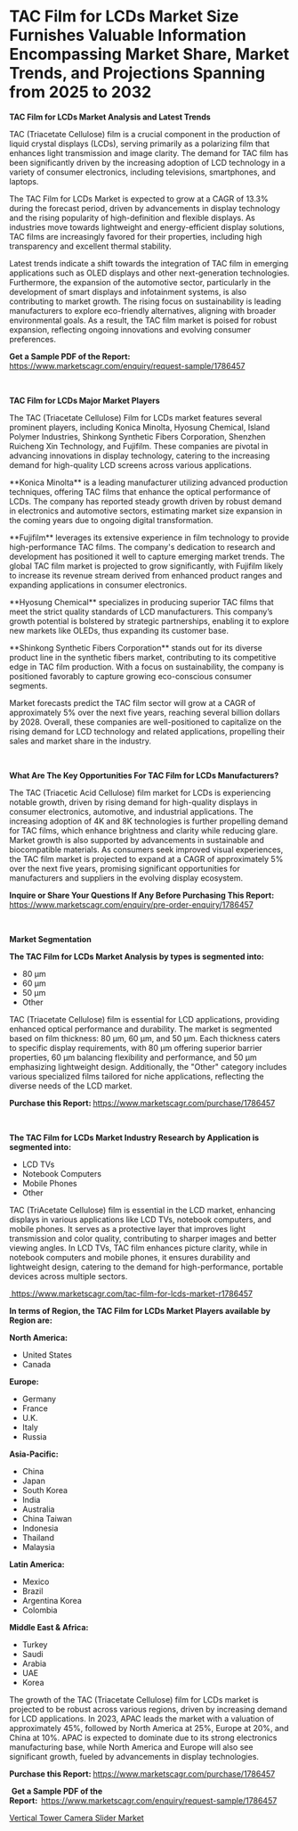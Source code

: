 <p><h1>TAC Film for LCDs Market Size Furnishes Valuable Information Encompassing Market Share, Market Trends, and Projections Spanning from 2025 to 2032</h1></p><p><strong>TAC Film for LCDs Market Analysis and Latest Trends</strong></p>
<p><p>TAC (Triacetate Cellulose) film is a crucial component in the production of liquid crystal displays (LCDs), serving primarily as a polarizing film that enhances light transmission and image clarity. The demand for TAC film has been significantly driven by the increasing adoption of LCD technology in a variety of consumer electronics, including televisions, smartphones, and laptops.</p><p>The TAC Film for LCDs Market is expected to grow at a CAGR of 13.3% during the forecast period, driven by advancements in display technology and the rising popularity of high-definition and flexible displays. As industries move towards lightweight and energy-efficient display solutions, TAC films are increasingly favored for their properties, including high transparency and excellent thermal stability.</p><p>Latest trends indicate a shift towards the integration of TAC film in emerging applications such as OLED displays and other next-generation technologies. Furthermore, the expansion of the automotive sector, particularly in the development of smart displays and infotainment systems, is also contributing to market growth. The rising focus on sustainability is leading manufacturers to explore eco-friendly alternatives, aligning with broader environmental goals. As a result, the TAC film market is poised for robust expansion, reflecting ongoing innovations and evolving consumer preferences.</p></p>
<p><strong>Get a Sample PDF of the Report:&nbsp;</strong> <a href="https://www.marketscagr.com/enquiry/request-sample/1786457?utm_campaign=2467&utm_medium=2&utm_source=Github&utm_content=ia&utm_term=25032025&utm_id=tac-film-for-lcds">https://www.marketscagr.com/enquiry/request-sample/1786457</a></p>
<p>&nbsp;</p>
<p><strong>TAC Film for LCDs Major Market Players</strong></p>
<p><p>The TAC (Triacetate Cellulose) Film for LCDs market features several prominent players, including Konica Minolta, Hyosung Chemical, Island Polymer Industries, Shinkong Synthetic Fibers Corporation, Shenzhen Ruicheng Xin Technology, and Fujifilm. These companies are pivotal in advancing innovations in display technology, catering to the increasing demand for high-quality LCD screens across various applications.</p><p>**Konica Minolta** is a leading manufacturer utilizing advanced production techniques, offering TAC films that enhance the optical performance of LCDs. The company has reported steady growth driven by robust demand in electronics and automotive sectors, estimating market size expansion in the coming years due to ongoing digital transformation.</p><p>**Fujifilm** leverages its extensive experience in film technology to provide high-performance TAC films. The company's dedication to research and development has positioned it well to capture emerging market trends. The global TAC film market is projected to grow significantly, with Fujifilm likely to increase its revenue stream derived from enhanced product ranges and expanding applications in consumer electronics.</p><p>**Hyosung Chemical** specializes in producing superior TAC films that meet the strict quality standards of LCD manufacturers. This company’s growth potential is bolstered by strategic partnerships, enabling it to explore new markets like OLEDs, thus expanding its customer base.</p><p>**Shinkong Synthetic Fibers Corporation** stands out for its diverse product line in the synthetic fibers market, contributing to its competitive edge in TAC film production. With a focus on sustainability, the company is positioned favorably to capture growing eco-conscious consumer segments.</p><p>Market forecasts predict the TAC film sector will grow at a CAGR of approximately 5% over the next five years, reaching several billion dollars by 2028. Overall, these companies are well-positioned to capitalize on the rising demand for LCD technology and related applications, propelling their sales and market share in the industry.</p></p>
<p>&nbsp;</p>
<p><strong>What Are The Key Opportunities For TAC Film for LCDs Manufacturers?</strong></p>
<p><p>The TAC (Triacetic Acid Cellulose) film market for LCDs is experiencing notable growth, driven by rising demand for high-quality displays in consumer electronics, automotive, and industrial applications. The increasing adoption of 4K and 8K technologies is further propelling demand for TAC films, which enhance brightness and clarity while reducing glare. Market growth is also supported by advancements in sustainable and biocompatible materials. As consumers seek improved visual experiences, the TAC film market is projected to expand at a CAGR of approximately 5% over the next five years, promising significant opportunities for manufacturers and suppliers in the evolving display ecosystem.</p></p>
<p><strong>Inquire or Share Your Questions If Any Before Purchasing This Report:</strong> <a href="https://www.marketscagr.com/enquiry/pre-order-enquiry/1786457?utm_campaign=2467&utm_medium=2&utm_source=Github&utm_content=ia&utm_term=25032025&utm_id=tac-film-for-lcds">https://www.marketscagr.com/enquiry/pre-order-enquiry/1786457</a></p>
<p>&nbsp;</p>
<p><strong>Market Segmentation</strong></p>
<p><strong>The TAC Film for LCDs Market Analysis by types is segmented into:</strong></p>
<p><ul><li>80 µm</li><li>60 µm</li><li>50 µm</li><li>Other</li></ul></p>
<p><p>TAC (Triacetate Cellulose) film is essential for LCD applications, providing enhanced optical performance and durability. The market is segmented based on film thickness: 80 µm, 60 µm, and 50 µm. Each thickness caters to specific display requirements, with 80 µm offering superior barrier properties, 60 µm balancing flexibility and performance, and 50 µm emphasizing lightweight design. Additionally, the "Other" category includes various specialized films tailored for niche applications, reflecting the diverse needs of the LCD market.</p></p>
<p><strong>Purchase this Report:&nbsp;</strong><a href="https://www.marketscagr.com/purchase/1786457?utm_campaign=2467&utm_medium=2&utm_source=Github&utm_content=ia&utm_term=25032025&utm_id=tac-film-for-lcds">https://www.marketscagr.com/purchase/1786457</a></p>
<p>&nbsp;</p>
<p><strong>The TAC Film for LCDs Market Industry Research by Application is segmented into:</strong></p>
<p><ul><li>LCD TVs</li><li>Notebook Computers</li><li>Mobile Phones</li><li>Other</li></ul></p>
<p><p>TAC (TriAcetate Cellulose) film is essential in the LCD market, enhancing displays in various applications like LCD TVs, notebook computers, and mobile phones. It serves as a protective layer that improves light transmission and color quality, contributing to sharper images and better viewing angles. In LCD TVs, TAC film enhances picture clarity, while in notebook computers and mobile phones, it ensures durability and lightweight design, catering to the demand for high-performance, portable devices across multiple sectors.</p></p>
<p><a href="https://www.marketscagr.com/tac-film-for-lcds-market-r1786457?utm_campaign=2467&utm_medium=2&utm_source=Github&utm_content=ia&utm_term=25032025&utm_id=tac-film-for-lcds">&nbsp;https://www.marketscagr.com/tac-film-for-lcds-market-r1786457</a></p>
<p><strong>In terms of Region, the TAC Film for LCDs Market Players available by Region are:</strong></p>
<p>
    <p> <strong> North America: </strong>
        <ul>
            <li>United States</li>
            <li>Canada</li>
        </ul>
        </p> 
    <p> <strong> Europe: </strong>
        <ul>
            <li>Germany</li>
            <li>France</li>
            <li>U.K.</li>
            <li>Italy</li>
            <li>Russia</li>
        </ul>
        </p> 
    <p> <strong> Asia-Pacific: </strong>
        <ul>
            <li>China</li>
            <li>Japan</li>
            <li>South Korea</li>
            <li>India</li>
            <li>Australia</li>
            <li>China Taiwan</li>
            <li>Indonesia</li>
            <li>Thailand</li>
            <li>Malaysia</li>
        </ul>
        </p> 
    <p> <strong> Latin America: </strong>
        <ul>
            <li>Mexico</li>
            <li>Brazil</li>
            <li>Argentina Korea</li>
            <li>Colombia</li>
        </ul>
        </p> 
    <p> <strong> Middle East & Africa: </strong>
        <ul>
            <li>Turkey</li>
            <li>Saudi</li>
            <li>Arabia</li>
            <li>UAE</li>
            <li>Korea</li>
        </ul>
    </p>
    </p>
<p><p>The growth of the TAC (Triacetate Cellulose) film for LCDs market is projected to be robust across various regions, driven by increasing demand for LCD applications. In 2023, APAC leads the market with a valuation of approximately 45%, followed by North America at 25%, Europe at 20%, and China at 10%. APAC is expected to dominate due to its strong electronics manufacturing base, while North America and Europe will also see significant growth, fueled by advancements in display technologies.</p></p>
<p><strong>Purchase this Report: </strong><a href="https://www.marketscagr.com/purchase/1786457?utm_campaign=2467&utm_medium=2&utm_source=Github&utm_content=ia&utm_term=25032025&utm_id=tac-film-for-lcds">https://www.marketscagr.com/purchase/1786457</a></p>
<p>&nbsp;<strong>Get a Sample PDF of the Report:&nbsp;&nbsp;</strong><a href="https://www.marketscagr.com/enquiry/request-sample/1786457?utm_campaign=2467&utm_medium=2&utm_source=Github&utm_content=ia&utm_term=25032025&utm_id=tac-film-for-lcds">https://www.marketscagr.com/enquiry/request-sample/1786457</a></p>
<p><strong></strong></p>
<p><p><a href="https://github.com/WashimHussain441/Market-Research-Report-List-2/blob/main/vertical-tower-camera-slider-market.md?utm_campaign=2467&utm_medium=2&utm_source=Github&utm_content=ia&utm_term=25032025&utm_id=tac-film-for-lcds">Vertical Tower Camera Slider Market</a></p></p>